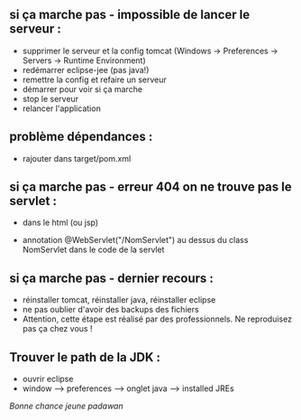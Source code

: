 ## si ça marche pas - impossible de lancer le serveur : 
- supprimer le serveur et la config tomcat (Windows -> Preferences -> Servers -> Runtime Environment)
- redémarrer eclipse-jee (pas java!)
- remettre la config et refaire un serveur 
- démarrer pour voir si ça marche 
- stop le serveur 
- relancer l'application 

## problème dépendances : 
- rajouter dans target/pom.xml 

## si ça marche pas - erreur 404 on ne trouve pas le servlet : 
- <form method="post" action="NomServlet"> dans le html (ou jsp) 
- annotation @WebServlet("/NomServlet") au dessus du class NomServlet dans le code de la servlet 

## si ça marche pas - dernier recours : 
- réinstaller tomcat, réinstaller java, réinstaller eclipse 
- ne pas oublier d'avoir des backups des fichiers 
- Attention, cette étape est réalisé par des professionnels. Ne reproduisez pas ça chez vous !

## Trouver le path de la JDK : 
- ouvrir eclipse
- window --> preferences --> onglet java --> installed JREs 
  
*Bonne chance jeune padawan* 
